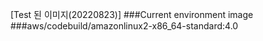 [Test 된 이미지(20220823)]
###Current environment image
###aws/codebuild/amazonlinux2-x86_64-standard:4.0
